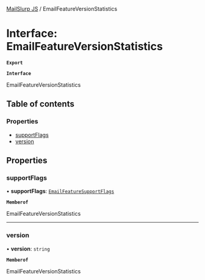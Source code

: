 [MailSlurp JS](../README.md) / EmailFeatureVersionStatistics

# Interface: EmailFeatureVersionStatistics

**`Export`**

**`Interface`**

EmailFeatureVersionStatistics

## Table of contents

### Properties

- [supportFlags](EmailFeatureVersionStatistics.md#supportflags)
- [version](EmailFeatureVersionStatistics.md#version)

## Properties

### supportFlags

• **supportFlags**: [`EmailFeatureSupportFlags`](EmailFeatureSupportFlags.md)

**`Memberof`**

EmailFeatureVersionStatistics

___

### version

• **version**: `string`

**`Memberof`**

EmailFeatureVersionStatistics
